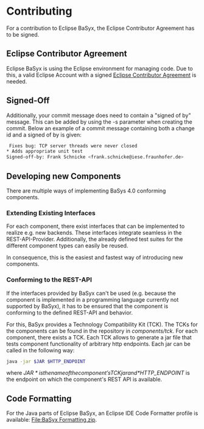 # Contributing

For a contribution to Eclipse BaSyx, the Eclipse Contributor Agreement has to be signed.

## Eclipse Contributor Agreement

Eclipse BaSyx is using the Eclipse environment for managing code. Due to this, a valid Eclipse Account with a signed [Eclipse Contributor Agreement](https://www.eclipse.org/legal/ecafaq.php) is needed.

## Signed-Off

Additionally, your commit message does need to contain a "signed of by" message. This can be added by using the -s parameter when creating the commit. Below an example of a commit message containing both a change id and a signed of by is given:

```bash
 Fixes bug: TCP server threads were never closed
* Adds appropriate unit test
Signed-off-by: Frank Schnicke <frank.schnicke@iese.fraunhofer.de>
```

## Developing new Components

There are multiple ways of implementing BaSys 4.0 conforming components.

### Extending Existing Interfaces

For each component, there exist interfaces that can be implemented to realize e.g. new backends. These interfaces integrate seamless in the REST-API-Provider. Additionally, the already defined test suites for the different component types can easily be reused.

In consequence, this is the easiest and fastest way of introducing new components.

### Conforming to the REST-API

If the interfaces provided by BaSyx can't be used (e.g. because the component is implemented in a programming language currently not supported by BaSyx), it has to be ensured that the component is conforming to the defined REST-API and behavior.

For this, BaSyx provides a Technology Compatibility Kit (TCK). The TCKs for the components can be found in the repository in *components/tck*. For each component, there exists a TCK. Each TCK allows to generate a jar file that tests component functionality of arbitrary http endpoints. Each jar can be called in the following way:

```bash
java -jar $JAR $HTTP_ENDPOINT
```

where *$JAR* is the name of the component's TCK jar and *$HTTP_ENDPOINT* is the endpoint on which the component's REST API is available.

## Code Formatting

For the Java parts of Eclipse BaSyx, an Eclipse IDE Code Formatter profile is available: [File:BaSyx Formatting.zip](./files/BaSyx_Formatting.zip).
